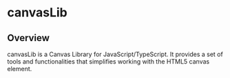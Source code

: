 # canvasLib

## Overview
canvasLib is a Canvas Library for JavaScript/TypeScript. It provides a set of tools and functionalities that simplifies working with the HTML5 canvas element.
